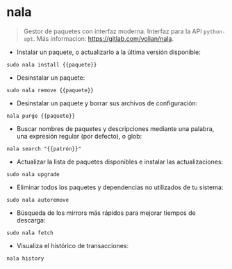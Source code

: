 # nala

> Gestor de paquetes con interfaz moderna.
> Interfaz para la API `python-apt`.
> Más informacion: <https://gitlab.com/volian/nala>.

- Instalar un paquete, o actualizarlo a la última versión disponible:

`sudo nala install {{paquete}}`

- Desinstalar un paquete:

`sudo nala remove {{paquete}}`

- Desinstalar un paquete y borrar sus archivos de configuración:

`nala purge {{paquete}}`

- Buscar nombres de paquetes y descripciones mediante una palabra, una expresión regular (por defecto), o glob:

`nala search "{{patrón}}"`

- Actualizar la lista de paquetes disponibles e instalar las actualizaciones:

`sudo nala upgrade`

- Eliminar todos los paquetes y dependencias no utilizados de tu sistema:

`sudo nala autoremove`

- Búsqueda de los mirrors más rápidos para mejorar tiempos de descarga:

`sudo nala fetch`

- Visualiza el histórico de transacciones:

`nala history`
